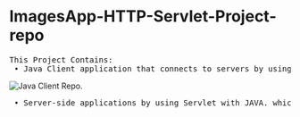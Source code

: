 # ImagesApp-HTTP-Servlet-Project-repo

<pre>
This Project Contains: 
 • Java Client application that connects to servers by using HTTP protocol. 
</pre>
![Java Client Repo](https://github.com/FathiFathallah/ImagesApp-HTTP-JavaClient-Project-repo/).

<pre>
 • Server-side applications by using Servlet with JAVA. which is receiving HTTP requests from the Java client and responding with corresponding HTTP responses.
</pre>
